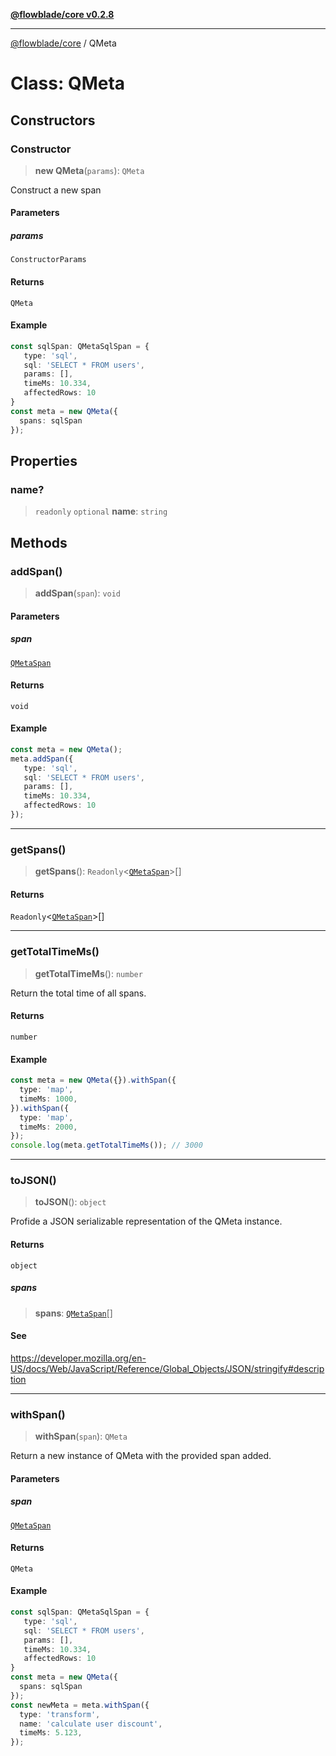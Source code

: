 [**@flowblade/core v0.2.8**](../README.md)

***

[@flowblade/core](../README.md) / QMeta

# Class: QMeta

## Constructors

### Constructor

> **new QMeta**(`params`): `QMeta`

Construct a new span

#### Parameters

##### params

`ConstructorParams`

#### Returns

`QMeta`

#### Example

```typescript
const sqlSpan: QMetaSqlSpan = {
   type: 'sql',
   sql: 'SELECT * FROM users',
   params: [],
   timeMs: 10.334,
   affectedRows: 10
}
const meta = new QMeta({
  spans: sqlSpan
});
```

## Properties

### name?

> `readonly` `optional` **name**: `string`

## Methods

### addSpan()

> **addSpan**(`span`): `void`

#### Parameters

##### span

[`QMetaSpan`](../type-aliases/QMetaSpan.md)

#### Returns

`void`

#### Example

```typescript
const meta = new QMeta();
meta.addSpan({
   type: 'sql',
   sql: 'SELECT * FROM users',
   params: [],
   timeMs: 10.334,
   affectedRows: 10
});
```

***

### getSpans()

> **getSpans**(): `Readonly`\<[`QMetaSpan`](../type-aliases/QMetaSpan.md)\>[]

#### Returns

`Readonly`\<[`QMetaSpan`](../type-aliases/QMetaSpan.md)\>[]

***

### getTotalTimeMs()

> **getTotalTimeMs**(): `number`

Return the total time of all spans.

#### Returns

`number`

#### Example

```typescript
const meta = new QMeta({}).withSpan({
  type: 'map',
  timeMs: 1000,
}).withSpan({
  type: 'map',
  timeMs: 2000,
});
console.log(meta.getTotalTimeMs()); // 3000
```

***

### toJSON()

> **toJSON**(): `object`

Profide a JSON serializable representation of the QMeta instance.

#### Returns

`object`

##### spans

> **spans**: [`QMetaSpan`](../type-aliases/QMetaSpan.md)[]

#### See

https://developer.mozilla.org/en-US/docs/Web/JavaScript/Reference/Global_Objects/JSON/stringify#description

***

### withSpan()

> **withSpan**(`span`): `QMeta`

Return a new instance of QMeta with the provided span added.

#### Parameters

##### span

[`QMetaSpan`](../type-aliases/QMetaSpan.md)

#### Returns

`QMeta`

#### Example

```typescript
const sqlSpan: QMetaSqlSpan = {
   type: 'sql',
   sql: 'SELECT * FROM users',
   params: [],
   timeMs: 10.334,
   affectedRows: 10
}
const meta = new QMeta({
  spans: sqlSpan
});
const newMeta = meta.withSpan({
  type: 'transform',
  name: 'calculate user discount',
  timeMs: 5.123,
});
```

